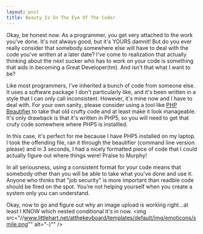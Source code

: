 ```yaml
--- 
layout: post
title: Beauty Is In The Eye Of The Coder
---
```

Okay, be honest now.  As a programmer, you get very attached to the work you've done.  It's not always good, but it's YOURS damnit!  But do you ever really consider that somebody somewhere else will have to deal with the code you've written at a later date?  I've come to realization that actually thinking about the next sucker who has to work on your code is something that aids in becoming a Great Developer(tm).  And isn't that what I want to be?  

Like most programmers, I've inherited a bunch of code from someone else.  It uses a software package I don't particularly like, and it's been written in a style that I can only call inconsistent.  However, it's mine now and I have to deal with.  For your own sanity, please consider using a tool like <a href="http://pear.php.net/package/PHP_Beautifier/">PHP Beautifier</a> to take that old crufty code and at least make it look manageable.  It's only drawback is that it's written in PHP5, so you will need to get that crufy code somewhere where PHP5 is installled.

In this case, it's perfect for me because I have PHP5 installed on my laptop.  I took the offending file, ran it through the beautifier (command line version please) and in 3 seconds, I had a nicely formatted piece of code that I could actually figure out where things were!  Praise to Murphy!

In all seriousness, using a consistent format for your code means that somebody other than you will be able to take what you've done and use it.  Anyone who thinks that "job security" is more important than readble code should be fired on the spot.  You're not helping yourself when you create a system only you can understand.

Okay, now to go and figure out why an image upload is working right...at least I KNOW which nested conditional it's in now. <img src="//www.littlehart.net/atthekeyboard/templates/default/img/emoticons/smile.png"" alt="-)"" />
